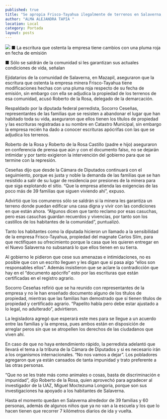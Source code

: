 ```yaml
---
published: true
title: "Se apropia Frisco-Tayahua ilegalmente de terrenos en Salaverna, acusan ejidatarios"
author: "ALMA ALEJANDRA TAPIA "
location: Local
category: Portada
layout: posts
---
```


![](http://i.imgur.com/EPkkKXOm.jpg)
■ La escritura que ostenta la empresa tiene cambios con una pluma roja en fecha de emisión 

■ Sólo se saldrán de la comunidad si les garantizan sus actuales condiciones de vida, señalan 

Ejidatarios de la comunidad de Salaverna, en Mazapil, aseguraron que la escritura que ostenta la empresa minera Frisco-Tayahua tiene modificaciones hechas con una pluma roja respecto de su fecha de emisión, sin embargo con ella se adjudica la propiedad de los terrenos de esa comunidad, acusó Roberto de la Rosa, delegado de la demarcación.

Respaldado por la diputada federal perredista, Socorro Ceseñas, representantes de las familias que se resisten a abandonar el lugar que han habitado toda su vida, aseguraron que ellos tienen los títulos de propiedad y las escrituras registradas a su nombre en Catastro Municipal, sin embargo la empresa recién ha dado a conocer escrituras apócrifas con las que se adjudica los terrenos. 

Roberto de la Rosa y Roberto de la Rosa Castillo (padre e hijo) aseguraron en conferencia de prensa que aún y con el documento falso, no se dejarán intimidar y por tanto exigieron la intervención del gobierno para que se termine con la represión. 

Ceseñas dijo que desde la Cámara de Diputados continuará con el seguimiento, porque es justa y noble la demanda de las familias que se han resistido a salir de su lugar de residencia por presiones de la minera para que siga explotando el sitio. “Que la empresa atienda las exigencias de las poco más de 39 familias que siguen viviendo ahí”, expuso.

Advirtió que los comuneros sólo se saldrán si la minera les garantiza un terreno donde puedan edificar una casa digna y vivir con las condiciones en que están ahora. “Algunos dicen que tanto reclamo por esas casuchas, pero esas casuchas guardan recuerdos y vivencias, por tanto son los castillos de los habitantes de la comunidad”, puntualizó.

Tanto los habitantes como la diputada hicieron un llamado a la sensibilidad de la empresa Frisco-Tayahua, propiedad del magnate Carlos Slim, para que rectifiquen su ofrecimiento porque la casa que les quieren entregar en el Nuevo Salaverna no subsanará lo que ellos tienen en su tierra.

Al gobierno le pidieron que cese sus amenazas e intimidaciones, no es posible que con un escrito lleguen y les digan que si pasa algo “ellos son responsables ellos”. Además insistieron que se aclare la contradicción que hay en el “documento apócrifo” esto por las escrituras que están certificadas en el registro agrario.

Socorro Ceseñas refirió que se ha reunido con representantes de la empresa y no le han enseñado documento alguno de los títulos de propiedad, mientras que las familias han demostrado que sí tienen títulos de propiedad y certificado agrario. “Papelito habla pero debe estar ajustado a lo legal, no adulterado”, advirtieron.

La legisladora agregó que esperará este mes para se llegue a un acuerdo entre las familias y la empresa, pues ambos están en disposición de arreglar peros sin que se atropellen los derechos de las ciudadanos que viven ahí. 

En caso de que no haya entendimiento rápido, la perredista adelantó que llevará el tema a la tribuna de la Cámara de Diputados y si es necesario irán a los organismos internacionales. “No nos vamos a dejar”. Los pobladores agregaron que ya están cansados de tanta impunidad y trato preferente a las otras personas.

“Que no se les trate más como animales o cosas, basta de discriminación e impunidad”, dijo Roberto de la Rosa, quien aprovechó para agradecer al investigador de la UAZ, Miguel Moctezuma Longoria, porque son sus investigaciones ha apoyado a los habitantes de Salaverna.

Hasta el momento quedan en Salaverna alrededor de 39 familias y 60 personas, además de algunos niños que ya no van a la escuela y los que lo hacen tienen que recorrer 7 kilómetros diarios de ida y vuelta. 





